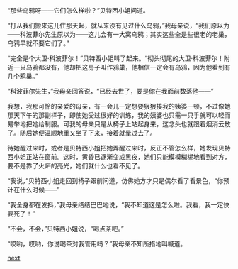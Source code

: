 
“那些乌鸦呀——它们怎么样啦？”贝特西小姐问道。

“打从我们搬来这儿住那天起，就从来没有见过什么乌鸦，”我母亲说，“我们原以为——科波菲尔先生原以为——这儿会有一大窝乌鸦；其实这些全是些很老的老巢，乌鸦早就不要它们了。”

“完全是个大卫·科波菲尔！”贝特西小姐叫了起来。“彻头彻尾的大卫·科波菲尔！附近一只乌鸦都没有，他却把这房子叫作鸦巢，他相信一定会有乌鸦，因为他看到有几个鸦巢。”

“科波菲尔先生，”我母亲回答说，“已经去世了，要是你在我面前数落他——”

我想，我那可怜的亲爱的母亲，有一会儿一定想要狠狠揍我的姨婆一顿，不过像她那天下午的那副样子，即使她受过很好的训练，我的姨婆也只需一只手就可以轻而易举地把她给制服。可我的母亲只是从椅子上站起身来，这念头也就跟着烟消云散了。随后她便温顺地重又坐了下来，接着就晕过去了。

待她醒过来时，或者是贝特西小姐把她弄醒过来时，反正不管怎么样，她发现贝特西小姐正站在窗前。这时，黄昏已逐渐变成黑夜，她们只能模模糊糊地看到对方，要不是靠了火炉的亮光，她们就什么也看不见了。

“我说，”贝特西小姐走回到椅子跟前问道，仿佛她方才只是偶尔看了看景色，“你预计在什么时候——”

“我全身都在发抖，”我母亲结结巴巴地说，“我不知道这是怎么啦。我看，我一定快要死了！”

“不会，不会，”贝特西小姐说，“喝点茶吧。”

“哎哟，哎哟，你说喝茶对我管用吗？”我母亲不知所措地叫喊道。

[next](page15.md)